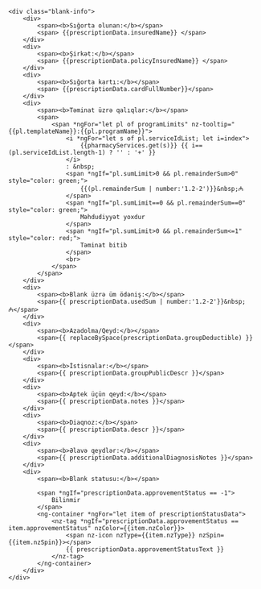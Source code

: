 <div *ngIf="prescriptionData && prescriptionData.isCardActive===true" class="data-container">

    <div class="blank-info">
        <div>
            <span><b>Sığorta olunan:</b></span>
            <span> {{prescriptionData.insuredName}} </span>
        </div>
        <div>
            <span><b>Şirkət:</b></span>
            <span> {{prescriptionData.policyInsuredName}} </span>
        </div>
        <div>
            <span><b>Sığorta kartı:</b></span>
            <span> {{prescriptionData.cardFullNumber}}</span>
        </div>
        <div>
            <span><b>Təminat üzrə qalıqlar:</b></span>
            <span>
                <span *ngFor="let pl of programLimits" nz-tooltip="{{pl.templateName}}:{{pl.programName}}">
                    <i *ngFor="let s of pl.serviceIdList; let i=index">
                        {{pharmacyServices.get(s)}} {{ i== (pl.serviceIdList.length-1) ? '' : '+' }}
                    </i>
                    : &nbsp;
                    <span *ngIf="pl.sumLimit>0 && pl.remainderSum>0" style="color: green;">
                        {{(pl.remainderSum | number:'1.2-2')}}&nbsp;₼
                    </span>
                    <span *ngIf="pl.sumLimit==0 && pl.remainderSum==0" style="color: green;">
                        Məhdudiyyət yoxdur
                    </span>
                    <span *ngIf="pl.sumLimit>0 && pl.remainderSum<=1" style="color: red;">
                        Təminat bitib
                    </span>
                    <br>
                </span>
            </span>
        </div>
        <div>
            <span><b>Blank üzrə üm ödəniş:</b></span>
            <span>{{ prescriptionData.usedSum | number:'1.2-2'}}&nbsp;₼</span>
        </div>
        <div>
            <span><b>Azadolma/Qeyd:</b></span>
            <span>{{ replaceBySpace(prescriptionData.groupDeductible) }}</span>
        </div>
        <div>
            <span><b>İstisnalar:</b></span>
            <span>{{ prescriptionData.groupPublicDescr }}</span>
        </div>
        <div>
            <span><b>Aptek üçün qeyd:</b></span>
            <span>{{ prescriptionData.notes }}</span>
        </div>
        <div>
            <span><b>Diaqnoz:</b></span>
            <span>{{ prescriptionData.descr }}</span>
        </div>
        <div>
            <span><b>Əlavə qeydlər:</b></span>
            <span>{{ prescriptionData.additionalDiagnosisNotes }}</span>
        </div>
        <div>
            <span><b>Blank statusu:</b></span>

            <span *ngIf="prescriptionData.approvementStatus == -1">
                Bilinmir
            </span>
            <ng-container *ngFor="let item of prescriptionStatusData">
                <nz-tag *ngIf="prescriptionData.approvementStatus == item.approvementStatus" nzColor={{item.nzColor}}>
                    <span nz-icon nzType={{item.nzType}} nzSpin={{item.nzSpin}}></span>
                    {{ prescriptionData.approvementStatusText }}
                </nz-tag>
            </ng-container>
        </div>
    </div>
</div>

